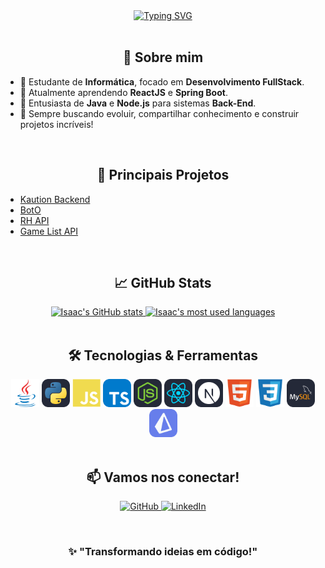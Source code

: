 <div align="center"> <a href="https://git.io/typing-svg"> <img src="https://readme-typing-svg.demolab.com?font=Fira+Code&size=28&pause=1000&color=00FF00&center=true&vCenter=true&random=false&width=435&lines=Ol%C3%A1%2C+eu+sou+o+Isaac+Sales!%F0%9F%91%8B%F0%9F%92%BB" alt="Typing SVG" /> </a> </div> <br> <h2 align="center">🚀 Sobre mim</h2> <ul> <li>🔭 Estudante de <strong>Informática</strong>, focado em <strong>Desenvolvimento FullStack</strong>.</li> <li>🌱 Atualmente aprendendo <strong>ReactJS</strong> e <strong>Spring Boot</strong>.</li> <li>💬 Entusiasta de <strong>Java</strong> e <strong>Node.js</strong> para sistemas <strong>Back-End</strong>.</li> <li>🎯 Sempre buscando evoluir, compartilhar conhecimento e construir projetos incríveis!</li> </ul> <br> <h2 align="center">🌟 Principais Projetos</h2> <ul> <li><a href="https://github.com/Coacervados/kaution-backend">Kaution Backend</a></li> <li><a href="https://github.com/Coacervados/BotO">BotO</a></li> <li><a href="https://github.com/IsaacSales15/rh-api">RH API</a></li> <li><a href="https://github.com/IsaacSales15/list-api">Game List API</a></li> </ul> <br> <h2 align="center">📈 GitHub Stats</h2> <div align="center"> <a href="https://github.com/IsaacSales15"> <img height="170em" src="https://github-readme-stats.vercel.app/api?username=IsaacSales15&show_icons=true&theme=radical&include_all_commits=true&count_private=true" alt="Isaac's GitHub stats"/> <img height="170em" src="https://github-readme-stats.vercel.app/api/top-langs/?username=IsaacSales15&layout=compact&langs_count=8&theme=radical" alt="Isaac's most used languages"/> </a> </div> <br> <h2 align="center">🛠️ Tecnologias & Ferramentas</h2> <div align="center"> <img src="https://raw.githubusercontent.com/devicons/devicon/master/icons/java/java-original.svg" alt="Java" width="45" height="45"/> <img src="https://github.com/tandpfun/skill-icons/raw/main/icons/Python-Dark.svg" alt="Python" width="45" height="45"/> <img src="https://raw.githubusercontent.com/devicons/devicon/master/icons/javascript/javascript-plain.svg" alt="JavaScript" width="45" height="45"/> <img src="https://github.com/tandpfun/skill-icons/raw/main/icons/TypeScript.svg" alt="TypeScript" width="45" height="45"/> <img src="https://github.com/tandpfun/skill-icons/raw/main/icons/NodeJS-Dark.svg" alt="Node.js" width="45" height="45"/> <img src="https://github.com/tandpfun/skill-icons/blob/main/icons/React-Dark.svg" alt="React" width="45" height="45"/> <img src="https://github.com/tandpfun/skill-icons/blob/main/icons/NextJS-Dark.svg" alt="Next.js" width="45" height="45"/> <img src="https://raw.githubusercontent.com/devicons/devicon/master/icons/html5/html5-original.svg" alt="HTML5" width="45" height="45"/> <img src="https://raw.githubusercontent.com/devicons/devicon/master/icons/css3/css3-original.svg" alt="CSS3" width="45" height="45"/> <img src="https://raw.githubusercontent.com/tandpfun/skill-icons/65dea6c4eaca7da319e552c09f4cf5a9a8dab2c8/icons/MySQL-Dark.svg" alt="MySQL" width="45" height="45"/> <img src="https://github.com/tandpfun/skill-icons/raw/main/icons/Prisma.svg" alt="Prisma" width="45" height="45"/> </div> <br> <h2 align="center">📫 Vamos nos conectar!</h2> <p align="center"> <a href="https://github.com/IsaacSales15" target="_blank"> <img src="https://img.shields.io/badge/GitHub-000000?style=for-the-badge&logo=github&logoColor=white" alt="GitHub"> </a> <a href="https://www.linkedin.com/in/seu-linkedin" target="_blank"> <img src="https://img.shields.io/badge/LinkedIn-0077B5?style=for-the-badge&logo=linkedin&logoColor=white" alt="LinkedIn"> </a> </p> <br> <h3 align="center">✨ "Transformando ideias em código!"</h3>
